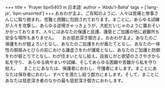 +++
title = 'Prayer bpn5403 in 日本語'
author = 'Abdu'l-Bahá'
tags = ['lang-ja', 'bpn-unsorted']
+++
おおわが主よ。ご存知のように、人々は苦痛と惨事さんじに取り囲まれ、苦難と困難に包囲されております。まことに、あらゆる試練が人々を攻撃し、あらゆる逆境ぎゃっきょうが、大蛇だいじゃのように襲おそいかかっております。人々にはあなたの保護と庇護、護衛とご加護の他に避難所も安全な場所もありません。
　おお慈悲深き御方よ。おおわが主よ。あなたのご保護をわが鎧よろいとなし、あなたのご庇護をわが盾たてとなし、あなたの一体性の御扉みとびらの前における謙虚さをわが護衛となし、あなたのご加護と防御をわが砦とりでとなし、わが住まいとなし給え。自我じがと欲望のささやきから私を守り、
あらゆる病やまいや試練、そしてあらゆる困難や苦難から私を守り給え。
　まことにあなたは、保護者におわし、守護者にまします。まことにあなたは保存者におわし、すべてを満たし給う御方にまします。そして、まことにあなたは慈悲深き者のなかの最も慈悲深き御方におわします。
